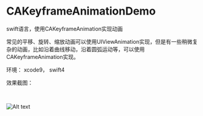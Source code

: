 # CAKeyframeAnimationDemo
swift语言，使用CAKeyframeAnimation实现动画

常见的平移、旋转、缩放动画可以使用UIViewAnimation实现，但是有一些稍微复杂的动画，比如沿着曲线移动，沿着圆弧运动等，可以使用CAKeyframeAnimation实现。

环境：
xcode9， swift4

效果截图：

<br>

![Alt text](https://github.com/weiman152/CAKeyframeAnimationDemo/blob/master/ScreenShots/1111.gif)
